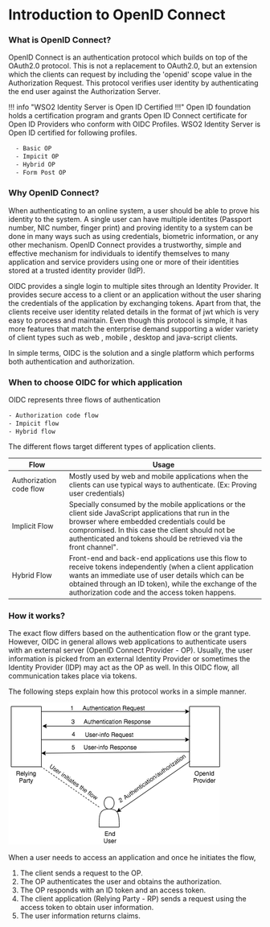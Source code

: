 # Introduction to OpenID Connect

### What is OpenID Connect?
OpenID Connect is an authentication protocol which builds on top of the OAuth2.0 protocol. This is not a replacement to OAuth2.0, 
but an extension which the clients can request by including the 'openid' scope value in the Authorization Request. 
This protocol verifies user identity by authenticating the end user against the Authorization Server.

!!! info "WSO2 Identity Server is Open ID Certified !!!"
    Open ID foundation holds a certification program and grants Open ID Connect certificate for Open ID Providers who 
    conform with OIDC Profiles. WSO2 Identity Server is Open ID certified for following profiles. 
    
      - Basic OP
      - Impicit OP
      - Hybrid OP
      - Form Post OP

### Why OpenID Connect?
When authenticating to an online system, a user should be able to prove his identity to the system. 
A single user can have multiple identites (Passport number, NIC number, finger print) and proving identity to a system
can be done in many ways such as using credentials, biometric information, or any other mechanism. OpenID Connect provides a 
trustworthy, simple and effective mechanism for individuals to identify themselves to many application and service 
providers using one or more of their identities stored at a trusted identity provider (IdP).

OIDC provides a single login to multiple sites through an Identity Provider. It provides secure access to a client or an
application without the user sharing the credentials of the application by exchanging tokens. Apart from that, the clients
receive user identity related details in the format of jwt which is very easy to process and maintain. Even though this 
protocol is simple, it has more features that match the enterprise demand supporting a wider variety of client types such as 
web , mobile , desktop and  java-script clients.
 
In simple terms, OIDC is the solution and a single platform which performs both authentication and authorization.

### When to choose OIDC for which application
OIDC represents three flows of authentication

    - Authorization code flow
    - Impicit flow
    - Hybrid flow

The different flows target different types of application clients.

| Flow                 | Usage         | 
| --------------------- | ------------- | 
| Authorization code flow | Mostly used by web and mobile applications when the clients can use typical ways to authenticate. (Ex: Proving user credentials)  |                            
| Implicit Flow           | Specially consumed by the mobile applications or the client side JavaScript applications that run in the browser where embedded credentials could be compromised. In this case the client should not be authenticated and tokens should be retrieved via the front channel".  |                              
| Hybrid Flow             | Front-end and back-end applications use this flow to receive tokens independently (when a client application wants an immediate use of user details which can be obtained through an ID token), while the exchange of the authorization code and the access token happens.  | 

### How it works?

The exact flow differs based on the authentication flow or the grant type.  However, OIDC in general allows web applications to authenticate users with an external server (OpenID Connect Provider - OP). Usually, the user information is picked from an external Identity Provider or sometimes the Identity Provider (IDP) may act as the OP as well. In this OIDC flow, all communication takes place via tokens.

The following steps explain how this protocol works in a simple manner.

  ![oidc-flow](../../assets/img/concepts/oidc-basic-flow.png)
  
  When a user needs to access an application and once he initiates the flow,
  
1. The client sends a request to the OP.
2. The OP authenticates the user and obtains the authorization.
3. The OP responds with an ID token and an access token.
4. The client application (Relying Party - RP) sends a request using the access token to obtain user information.
5. The user information returns claims.

